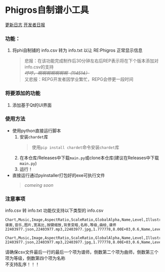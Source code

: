 # Phigros自制谱小工具
[更新日志](./updatalog.md)   [开发者日报](./magazine.md)

### 功能：
1. 将phi自制铺的 info.csv 转为 info.txt 以让 RE:Phigros 正常显示信息  
    > 悲报：在该功能完成制作后30分钟左右后REP表示将在下个版本添加对info.csv的支持  
    *<del>哼哼，啊啊啊啊啊啊啊（114514）</del>*  
    又悲报：REPG开发者因学业繁忙，REPG会停更一段时间

### 将要添加的功能
1. 添加基于Qt的UI界面

### 使用方法
+ 使用python直接运行脚本
    1. 安装`chardet`库
        > 使用`pip install chardet`命令安装`chardet`库
    2. 在本仓库/Releases中下载`main.py`或clone本仓库(建议在Releases中下载`main.py`)
    3. 运行！
+ 直接运行通过pyinstaller打包好的exe可执行文件
    > *comeing soon*

### 注意事项
info.csv 转 info.txt 功能仅支持以下类型的 info.csv
```
Chart,Music,Image,AspectRatio,ScaleRatio,GlobalAlpha,Name,Level,Illustrator,Designer
谱面,音乐,图片,宽高比,按键缩放,背景变暗,名称,等级,曲绘,谱师
22403977.json,22403977.mp3,22403977.jpg,1.777778,8.00E+03,0.6,Name,Level,Illustrator,Designer
```
```
Chart,Music,Image,AspectRatio,ScaleRatio,GlobalAlpha,Name,Level,Illustrator,Designer
22403977.json,22403977.mp3,22403977.jpg,1.777778,8.00E+03,0.6,Name,Level,Illustrator,Designer
```
请确保csv文件最后一行的最后一个项为谱师，倒数第二个项为曲师，倒数第三个项为等级，倒数第四个项为名称  
不支持乱序！！！
